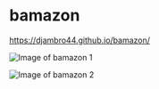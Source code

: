 # bamazon


https://djambro44.github.io/bamazon/

![Image of bamazon 1](https://djambro44.github.io/bamazon/images/bamazonScreenShot1.png)

![Image of bamazon 2](https://djambro44.github.io/bamazon/images/bamazonScreenShot2.png)

